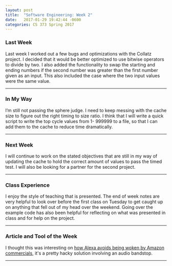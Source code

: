 ```yaml
---
layout: post
title:  "Software Engineering: Week 2"
date:   2017-01-29 19:42:44 -0600
categories: CS 373 Spring 2017
---
```



### Last Week

Last week I worked out a few bugs and optimizations with the Collatz project. I decided that it would be better optimized to use bitwise operators to divide by two. I also added the functionality to swap the starting and ending numbers if the second number was greater than the first number given as an input. This also included the case where the two input values were the same value.

----


### In My Way

I’m still not passing the sphere judge. I need to keep messing with the cache size to figure out the right timing to size ratio. I think that I will write a quick script to write the top cycle values from 1- 999999 to a file, so that I can add them to the cache to reduce time dramatically.

----


### Next Week

I will continue to work on the stated objectives that are still in my way of updating the cache to hold the correct amount of values to pass the timed test. I will also be looking for a partner for the second project.

----


### Class Experience

I enjoy the style of teaching that is presented. The end of week notes are very helpful to look over before the first class on Tuesday to get caught up on anything that fell out of my head over the weekend. Going over the example code has also been helpful for reflecting on what was presented in class and for help on the project.

----


### Article and Tool of the Week

I thought this was interesting on [how Alexa avoids being woken by Amazon commercials][alexa], it's a pretty hacky solution involving an audio bandstop.


----



[alexa]: https://www.reddit.com/r/amazonecho/comments/5oer2u/i_may_have_found_how_amazon_prevents_the_echo/
